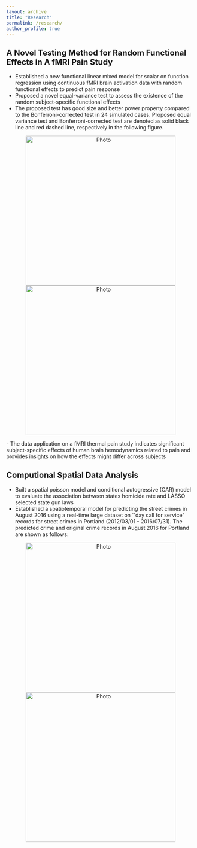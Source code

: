 ```yaml
---
layout: archive
title: "Research"
permalink: /research/
author_profile: true
---
```


## A Novel Testing Method for Random Functional Effects in A fMRI Pain Study
- Established a new functional linear mixed model for scalar on function regression using continuous fMRI brain activation data with random functional effects to predict pain response- Proposed a novel equal-variance test to assess the existence of the random subject-specific functional effects- The proposed test has good size and better power property compared to the Bonferroni-corrected test in 24 simulated cases. Proposed equal variance test and Bonferroni-corrected test are denoted as solid black line and red dashed line, respectively in the following figure.
<p align="center">
  <img src="https://wma9.github.io/images/bonf_homo_powercurve.png?raw=true" alt="Photo" style="width: 400px;"/> 
  <img src="https://wma9.github.io/images/bonf_heter_power.png?raw=true" alt="Photo" style="width: 400px;"/> 
</p> 
- The data application on a fMRI thermal pain study indicates significant subject-specific effects of human brain hemodynamics related to pain and provides insights on how the effects might differ across subjects

## Computional Spatial Data Analysis
- Built a spatial poisson model and conditional autogressive (CAR) model to evaluate the association between states homicide rate and LASSO selected state gun laws
- Established a spatiotemporal model for predicting the street crimes in August 2016 using a real-time large dataset on ``day call for service" records for street crimes in Portland (2012/03/01 - 2016/07/31). The predicted crime and original crime records in August 2016 for Portland are shown as follows:
<p align="center">
  <img src="https://wma9.github.io/images/obs.png?raw=true" alt="Photo" style="width: 400px;"/> 
  <img src="https://wma9.github.io/images/pre.png?raw=true" alt="Photo" style="width: 400px;"/> 
</p> 






